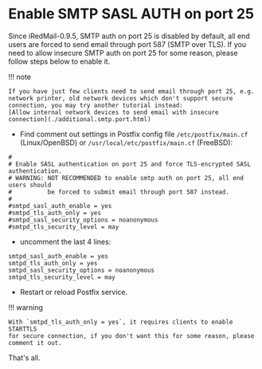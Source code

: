 # Enable SMTP SASL AUTH on port 25

Since iRedMail-0.9.5, SMTP auth on port 25 is disabled by default, all end
users are forced to send email through port 587 (SMTP over TLS). If you need
to allow insecure SMTP auth on port 25 for some reason, please follow steps
below to enable it.

!!! note

    If you have just few clients need to send email through port 25, e.g.
    network printer, old network devices which don't support secure
    connection, you may try another tutorial instead:
    [Allow internal network devices to send email with insecure connection](./additional.smtp.port.html)

* Find comment out settings in Postfix config file `/etc/postfix/main.cf`
  (Linux/OpenBSD) or `/usr/local/etc/postfix/main.cf` (FreeBSD):

```
#
# Enable SASL authentication on port 25 and force TLS-encrypted SASL authentication.
# WARNING: NOT RECOMMENDED to enable smtp auth on port 25, all end users should
#          be forced to submit email through port 587 instead.
#
#smtpd_sasl_auth_enable = yes
#smtpd_tls_auth_only = yes
#smtpd_sasl_security_options = noanonymous
#smtpd_tls_security_level = may
```

* uncomment the last 4 lines:

```
smtpd_sasl_auth_enable = yes
smtpd_tls_auth_only = yes
smtpd_sasl_security_options = noanonymous
smtpd_tls_security_level = may
```

* Restart or reload Postfix service.

!!! warning

    With `smtpd_tls_auth_only = yes`, it requires clients to enable STARTTLS
    for secure connection, if you don't want this for some reason, please
    comment it out.

That's all.
